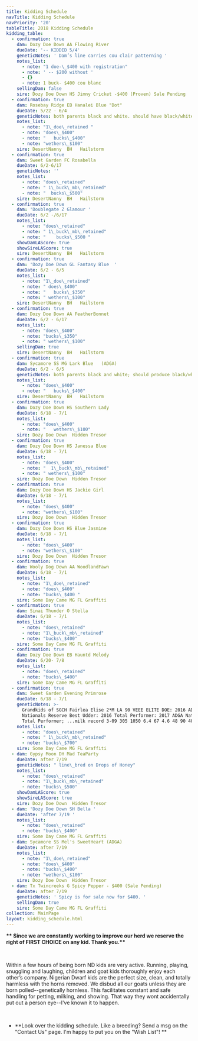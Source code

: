 ```yaml
---
title: Kidding Schedule
navTitle: Kidding Schedule
navPriority: '20'
tableTitle: 2018 Kidding Schedule
kidding_table:
  - confirmation: true
    dam: Dozy Doe Down AA Flowing River
    dueDate: '-- KIDDED 5/4'
    geneticNotes: ' Dam’s line carries cou clair patterning '
    notes_list:
      - note: "1 doe-\_$400 with registration"
      - note: ' -- $200 without '
      - {}
      - note: 1 buck- $400 cou blanc
    sellingDam: false
    sire: Dozy Doe Down HS Jimny Cricket -$400 (Proven) Sale Pending
  - confirmation: true
    dam: Rosebay Ridge EB Hanalei Blue "Dot"
    dueDate: 5/22 - ­6/4
    geneticNotes: both parents black and white. should have black/white kids.
    notes_list:
      - note: "1\_doe\_retained "
      - note: "does\_$400"
      - note: "   bucks\_$400"
      - note: "wethers\_$100"
    sire: DesertNanny  BH   Hailstorm
  - confirmation: true
    dam: Sweet Garden FC Rosabella
    dueDate: 6/2-­6/17
    geneticNotes: ''
    notes_list:
      - note: "does\_retained"
      - note: " 1\_buck\_mb\_retained"
      - note: "  bucks\_$500"
    sire: DesertNanny  BH   Hailstorm
  - confirmation: true
    dam: 'Doublegate Z Glamour '
    dueDate: 6/2 -/6/17
    notes_list:
      - note: "does\_retained"
      - note: " 1\_buck\_mb\_retained"
      - note: "    bucks\_$500 "
    showDamLAScore: true
    showSireLAScore: true
    sire: DesertNanny  BH   Hailstorm
  - confirmation: true
    dam: 'Dozy Doe Down GL Fantasy Blue  '
    dueDate: 6/2 - 6/5
    notes_list:
      - note: "1\_doe\_retained"
      - note: " does\_$400"
      - note: "   bucks\_$350"
      - note: " wethers\_$100"
    sire: DesertNanny  BH   Hailstorm
  - confirmation: true
    dam: Dozy Doe Down AA FeatherBonnet
    dueDate: 6/2 - 6/17
    notes_list:
      - note: "does\_$400"
      - note: "bucks\_$350"
      - note: " wethers\_$100"
    sellingDam: true
    sire: DesertNanny  BH   Hailstorm
  - confirmation: true
    dam: Sycamore SS MG Lark Blue   (ADGA)
    dueDate: 6/2 - 6/5
    geneticNotes: both parents black and white; should produce black/white kids
    notes_list:
      - note: "does\_$400"
      - note: "   bucks\_$400"
    sire: DesertNanny  BH   Hailstorm
  - confirmation: true
    dam: Dozy Doe Down HS Southern Lady
    dueDate: 6/18 - 7/1
    notes_list:
      - note: "does\_$400"
      - note: "   wethers\_$100"
    sire: Dozy Doe Down  Hidden Tresor
  - confirmation: true
    dam: Dozy Doe Down HS Janessa Blue
    dueDate: 6/18 - 7/1
    notes_list:
      - note: "does\_$400"
      - note: "  1\_buck\_mb\_retained"
      - note: " wethers\_$100"
    sire: Dozy Doe Down  Hidden Tresor
  - confirmation: true
    dam: Dozy Doe Down HS Jackie Girl
    dueDate: 6/18 - 7/1
    notes_list:
      - note: "does\_$400"
      - note: "wethers\_$100"
    sire: Dozy Doe Down  Hidden Tresor
  - confirmation: true
    dam: Dozy Doe Down HS Blue Jasmine
    dueDate: 6/18 - 7/1
    notes_list:
      - note: "does\_$400"
      - note: "wethers\_$100"
    sire: Dozy Doe Down  Hidden Tresor
  - confirmation: true
    dam: Wooly Dog Down AA WoodlandFawn
    dueDate: 6/18 - 7/1
    notes_list:
      - note: "1\_doe\_retained"
      - note: "does\_$400"
      - note: "bucks\_$400 "
    sire: Some Day Came MG FL Graffiti
  - confirmation: true
    dam: Sinai Thunder O Stella
    dueDate: 6/18 - 7/1
    notes_list:
      - note: "does\_retained"
      - note: "1\_buck\_mb\_retained"
      - note: "bucks\_$400"
    sire: Some Day Came MG FL Graffiti
  - confirmation: true
    dam: Dozy Doe Down EB Hauntd Melody
    dueDate: 6/20- 7/8
    notes_list:
      - note: "does\_retained"
      - note: "bucks\_$400"
    sire: Some Day Came MG FL Graffiti
  - confirmation: true
    dam: Sweet Garden Evening Primrose
    dueDate: 6/18 - 7/1
    geneticNotes: >-
      Grandkids of SGCH Fairlea Elise 2*M LA 90 VEEE ELITE DOE: 2016 ADGA
      Nationals Reserve Best Udder: 2016 Total Performer: 2017 ADGA Nationals
      Total Performer; ...milk record 3-09 305 1050 6.4 67 4.6 48 90 40
    notes_list:
      - note: "does\_retained"
      - note: " 1\_buck\_mb\_retained"
      - note: "bucks\_$700"
    sire: Some Day Came MG FL Graffiti
  - dam: Gypsy Moon DH Mad TeaParty
    dueDate: after 7/19
    geneticNotes: " line\_bred on Drops of Honey"
    notes_list:
      - note: "does\_retained"
      - note: "1\_buck\_mb\_retained"
      - note: "bucks\_$500"
    showDamLAScore: true
    showSireLAScore: true
    sire: Dozy Doe Down  Hidden Tresor
  - dam: 'Dozy Doe Down SH Bella '
    dueDate: 'after 7/19 '
    notes_list:
      - note: "does\_retained"
      - note: "bucks\_$400"
    sire: Some Day Came MG FL Graffiti
  - dam: Sycamore SS Mel's SweetHeart (ADGA)
    dueDate: after 7/19
    notes_list:
      - note: "1\_doe\_retained"
      - note: "does\_$400"
      - note: "bucks\_$400"
      - note: "wethers\_$100"
    sire: Dozy Doe Down  Hidden Tresor
  - dam: Tx Twincreeks G Spicy Pepper - $400 (Sale Pending)
    dueDate: after 7/19
    geneticNotes: ' Spicy is for sale now for $400. '
    sellingDam: true
    sire: Some Day Came MG FL Graffiti
collection: MainPage
layout: kidding_schedule.html
---
```

**\*\* Since we are constantly working to improve our herd we reserve the right of FIRST CHOICE on any kid. Thank you.\*\***

<br />

Within a few hours of being born ND kids are very active. Running, playing, snuggling and laughing, children and goat kids thoroughly enjoy each other’s company. Nigerian Dwarf kids are the perfect size, clean, and totally harmless with the horns removed. We disbud all our goats unless they are born polled--genetically hornless. This facilitates constant and safe handling for petting, milking, and showing. That way they wont accidentally put out a person eye--I've known it to happen.

<br />

* **Look over the kidding schedule. Like a breeding? Send a msg on the "Contact Us" page. I'm happy to put you on the "Wish List"! **

<br />
